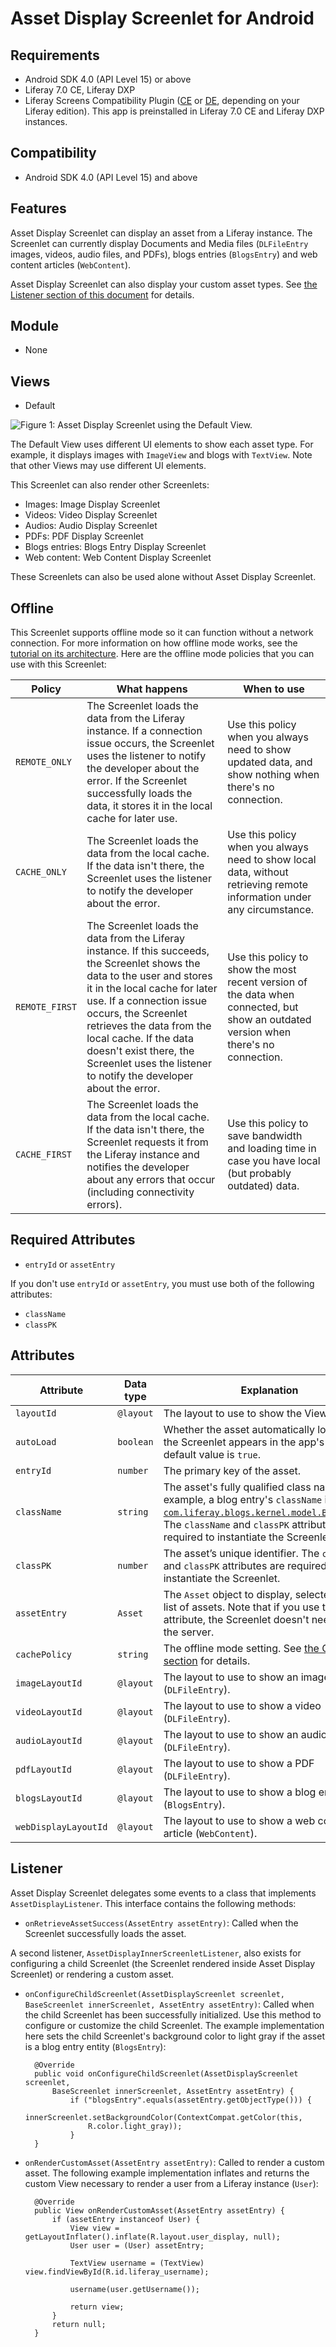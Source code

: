 # Asset Display Screenlet for Android [](id=asset-display-screenlet-for-android)

## Requirements [](id=requirements)

- Android SDK 4.0 (API Level 15) or above
- Liferay 7.0 CE, Liferay DXP
- Liferay Screens Compatibility Plugin
  ([CE](http://www.liferay.com/marketplace/-/mp/application/54365664) or 
  [DE](http://www.liferay.com/marketplace/-/mp/application/54369726), 
  depending on your Liferay edition). This app is preinstalled in Liferay 7.0 CE 
  and Liferay DXP instances.

## Compatibility [](id=compatibility)

- Android SDK 4.0 (API Level 15) and above

## Features [](id=features)

Asset Display Screenlet can display an asset from a Liferay instance. The 
Screenlet can currently display Documents and Media files (`DLFileEntry` images, 
videos, audio files, and PDFs), blogs entries (`BlogsEntry`) and web content 
articles (`WebContent`). 

Asset Display Screenlet can also display your custom asset types. See 
[the Listener section of this document](/develop/reference/-/knowledge_base/7-0/asset-display-screenlet-for-android#listener) 
for details. 

## Module [](id=module)

- None

## Views [](id=views)

- Default

![Figure 1: Asset Display Screenlet using the Default View.](../../images/screens-android-assetdisplay.png)

The Default View uses different UI elements to show each asset type. For 
example, it displays images with `ImageView` and blogs with `TextView`. Note 
that other Views may use different UI elements. 

This Screenlet can also render other Screenlets: 

- Images: Image Display Screenlet
- Videos: Video Display Screenlet
- Audios: Audio Display Screenlet
- PDFs: PDF Display Screenlet
- Blogs entries: Blogs Entry Display Screenlet
- Web content: Web Content Display Screenlet

These Screenlets can also be used alone without Asset Display Screenlet. 

## Offline [](id=offline)

This Screenlet supports offline mode so it can function without a network 
connection. For more information on how offline mode works, see the 
[tutorial on its architecture](/develop/tutorials/-/knowledge_base/7-0/architecture-of-offline-mode-in-liferay-screens). 
Here are the offline mode policies that you can use with this Screenlet: 

| Policy | What happens | When to use |
|--------|--------------|-------------|
| `REMOTE_ONLY` | The Screenlet loads the data from the Liferay instance. If a connection issue occurs, the Screenlet uses the listener to notify the developer about the error. If the Screenlet successfully loads the data, it stores it in the local cache for later use. | Use this policy when you always need to show updated data, and show nothing when there's no connection. |
| `CACHE_ONLY` | The Screenlet loads the data from the local cache. If the data isn't there, the Screenlet uses the listener to notify the developer about the error. | Use this policy when you always need to show local data, without retrieving remote information under any circumstance. |
| `REMOTE_FIRST` | The Screenlet loads the data from the Liferay instance. If this succeeds, the Screenlet shows the data to the user and stores it in the local cache for later use. If a connection issue occurs, the Screenlet retrieves the data from the local cache. If the data doesn't exist there, the Screenlet uses the listener to notify the developer about the error. | Use this policy to show the most recent version of the data when connected, but show an outdated version when there's no connection. |
| `CACHE_FIRST` | The Screenlet loads the data from the local cache. If the data isn't there, the Screenlet requests it from the Liferay instance and notifies the developer about any errors that occur (including connectivity errors). | Use this policy to save bandwidth and loading time in case you have local (but probably outdated) data. |

## Required Attributes [](id=required-attributes)

- `entryId` or `assetEntry`

If you don't use `entryId` or `assetEntry`, you must use both of the following 
attributes: 

- `className`
- `classPK`

## Attributes [](id=attributes)

| Attribute | Data type | Explanation |
|-----------|-----------|-------------|
| `layoutId` | `@layout` | The layout to use to show the View. |
| `autoLoad` | `boolean` | Whether the asset automatically loads when the Screenlet appears in the app's UI. The default value is `true`. |
| `entryId` | `number` | The primary key of the asset. | 
| `className` | `string` | The asset's fully qualified class name. For example, a blog entry's `className` is [`com.liferay.blogs.kernel.model.BlogsEntry`](https://docs.liferay.com/portal/7.0/javadocs/portal-kernel/com/liferay/blogs/kernel/model/BlogsEntry.html). The `className` and `classPK` attributes are required to instantiate the Screenlet. |
| `classPK` | `number` | The asset’s unique identifier. The `className` and `classPK` attributes are required to instantiate the Screenlet. |
| `assetEntry` | `Asset` | The `Asset` object to display, selected from a list of assets. Note that if you use this attribute, the Screenlet doesn't need to call the server. |
| `cachePolicy` | `string` | The offline mode setting. See [the Offline section](/develop/reference/-/knowledge_base/7-0/asset-display-screenlet-for-android#offline) for details. |
| `imageLayoutId` | `@layout` | The layout to use to show an image (`DLFileEntry`). |
| `videoLayoutId` | `@layout` | The layout to use to show a video (`DLFileEntry`). |
| `audioLayoutId` | `@layout` | The layout to use to show an audio file (`DLFileEntry`). |
| `pdfLayoutId` | `@layout` | The layout to use to show a PDF (`DLFileEntry`). |
| `blogsLayoutId` | `@layout` | The layout to use to show a blog entry (`BlogsEntry`). |
| `webDisplayLayoutId` | `@layout` | The layout to use to show a web content article (`WebContent`). |

## Listener [](id=listener)

Asset Display Screenlet delegates some events to a class that implements 
`AssetDisplayListener`. This interface contains the following methods: 

- `onRetrieveAssetSuccess(AssetEntry assetEntry)`: Called when the Screenlet 
  successfully loads the asset. 

A second listener, `AssetDisplayInnerScreenletListener`, also exists for 
configuring a child Screenlet (the Screenlet rendered inside Asset Display 
Screenlet) or rendering a custom asset. 

- `onConfigureChildScreenlet(AssetDisplayScreenlet screenlet, BaseScreenlet innerScreenlet, AssetEntry assetEntry)`: 
  Called when the child Screenlet has been successfully initialized. Use this 
  method to configure or customize the child Screenlet. The example 
  implementation here sets the child Screenlet's background color to light gray 
  if the asset is a blog entry entity (`BlogsEntry`): 

        @Override
        public void onConfigureChildScreenlet(AssetDisplayScreenlet screenlet,
            BaseScreenlet innerScreenlet, AssetEntry assetEntry) {
                if ("blogsEntry".equals(assetEntry.getObjectType())) {
                    innerScreenlet.setBackgroundColor(ContextCompat.getColor(this,
                    R.color.light_gray));
                }
        }

- `onRenderCustomAsset(AssetEntry assetEntry)`: Called to render a custom asset. 
  The following example implementation inflates and returns the custom View 
  necessary to render a user from a Liferay instance (`User`): 

        @Override
        public View onRenderCustomAsset(AssetEntry assetEntry) {
            if (assetEntry instanceof User) {
                View view = getLayoutInflater().inflate(R.layout.user_display, null);
                User user = (User) assetEntry;

                TextView username = (TextView) view.findViewById(R.id.liferay_username);

                username(user.getUsername());

                return view;
            }
            return null;
        }
